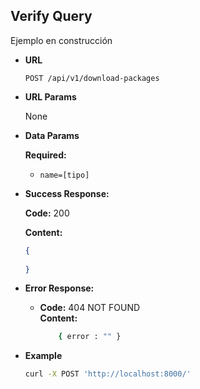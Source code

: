 ## Verify Query

Ejemplo en construcción 

-   **URL**

    `POST /api/v1/download-packages`

-   **URL Params**

    None

-   **Data Params**

    **Required:**

    -   `name=[tipo]`

-   **Success Response:**

    **Code:** 200

    **Content:**

    ```json
    {
       
    }
    ```


* **Error Response:**

  * **Code:** 404 NOT FOUND <br />
    **Content:** 
    ```bash
        { error : "" }
     ```

-   **Example**

    ```bash
    curl -X POST 'http://localhost:8000/' 
    ```
